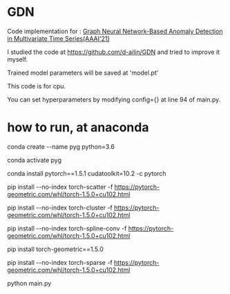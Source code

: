 # GDN

Code implementation for : [Graph Neural Network-Based Anomaly Detection in Multivariate Time Series(AAAI'21)](https://arxiv.org/pdf/2106.06947.pdf)

I studied the code at https://github.com/d-ailin/GDN and tried to improve it myself.

Trained model parameters will be saved at 'model.pt'

This code is for cpu.

You can set hyperparameters by modifying config={} at line 94 of main.py.

# how to run, at anaconda

conda create --name pyg python=3.6

conda activate pyg

conda install pytorch==1.5.1 cudatoolkit=10.2 -c pytorch

pip install --no-index torch-scatter -f https://pytorch-geometric.com/whl/torch-1.5.0+cu102.html

pip install --no-index torch-cluster -f https://pytorch-geometric.com/whl/torch-1.5.0+cu102.html

pip install --no-index torch-spline-conv -f https://pytorch-geometric.com/whl/torch-1.5.0+cu102.html

pip install torch-geometric==1.5.0

pip install --no-index torch-sparse -f https://pytorch-geometric.com/whl/torch-1.5.0+cu102.html


python main.py


